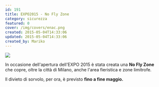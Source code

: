 ```yaml
---
id: 191
title: EXPO2015 - No Fly Zone
category: sicurezza
featured: 0
cover: /img/covers/enac.png
created: 2015-05-04T14:33:06
updated: 2015-05-04T14:33:06
created_by: Mariko
---
```


<img class="float-start mr-3 w-[300px]" src="/img/stories/2015-06-W083315.jpg"/>

In occasione dell'apertura dell'EXPO 2015 è stata creata una <strong>No Fly Zone</strong> che copre, oltre la città di Milano, anche l'area fieristica e zone limitrofe.

Il divieto di sorvolo, per ora, è previsto <strong>fino a fine maggio</em>.
